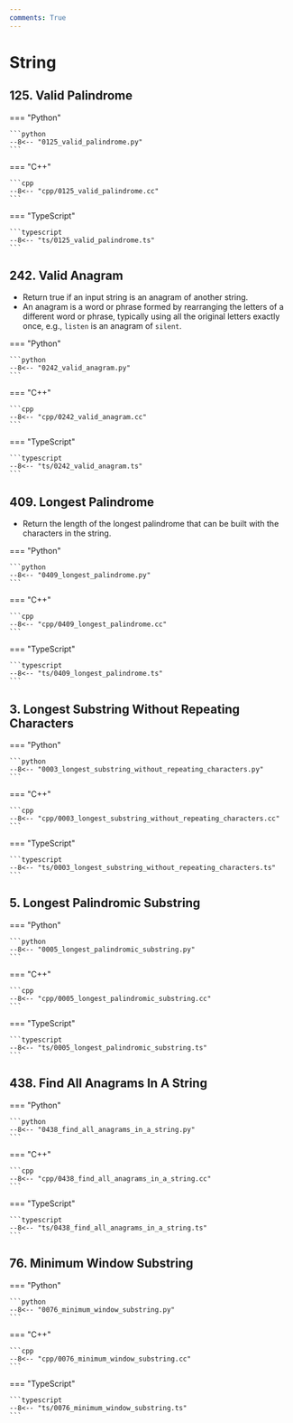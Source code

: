 ```yaml
---
comments: True
---
```


# String

## 125. Valid Palindrome

=== "Python"

    ```python
    --8<-- "0125_valid_palindrome.py"
    ```

=== "C++"

    ```cpp
    --8<-- "cpp/0125_valid_palindrome.cc"
    ```

=== "TypeScript"

    ```typescript
    --8<-- "ts/0125_valid_palindrome.ts"
    ```

## 242. Valid Anagram
-   Return true if an input string is an anagram of another string.
-   An anagram is a word or phrase formed by rearranging the letters of a different word or phrase, typically using all the original letters exactly once, e.g., `listen` is an anagram of `silent`.

=== "Python"

    ```python
    --8<-- "0242_valid_anagram.py"
    ```

=== "C++"

    ```cpp
    --8<-- "cpp/0242_valid_anagram.cc"
    ```

=== "TypeScript"

    ```typescript
    --8<-- "ts/0242_valid_anagram.ts"
    ```

## 409. Longest Palindrome

-   Return the length of the longest palindrome that can be built with the characters in the string.

=== "Python"

    ```python
    --8<-- "0409_longest_palindrome.py"
    ```

=== "C++"

    ```cpp
    --8<-- "cpp/0409_longest_palindrome.cc"
    ```

=== "TypeScript"

    ```typescript
    --8<-- "ts/0409_longest_palindrome.ts"
    ```

## 3. Longest Substring Without Repeating Characters

=== "Python"

    ```python
    --8<-- "0003_longest_substring_without_repeating_characters.py"
    ```

=== "C++"

    ```cpp
    --8<-- "cpp/0003_longest_substring_without_repeating_characters.cc"
    ```

=== "TypeScript"

    ```typescript
    --8<-- "ts/0003_longest_substring_without_repeating_characters.ts"
    ```

## 5. Longest Palindromic Substring

=== "Python"

    ```python
    --8<-- "0005_longest_palindromic_substring.py"
    ```

=== "C++"

    ```cpp
    --8<-- "cpp/0005_longest_palindromic_substring.cc"
    ```

=== "TypeScript"

    ```typescript
    --8<-- "ts/0005_longest_palindromic_substring.ts"
    ```

## 438. Find All Anagrams In A String

=== "Python"

    ```python
    --8<-- "0438_find_all_anagrams_in_a_string.py"
    ```

=== "C++"

    ```cpp
    --8<-- "cpp/0438_find_all_anagrams_in_a_string.cc"
    ```

=== "TypeScript"

    ```typescript
    --8<-- "ts/0438_find_all_anagrams_in_a_string.ts"
    ```

## 76. Minimum Window Substring

=== "Python"

    ```python
    --8<-- "0076_minimum_window_substring.py"
    ```

=== "C++"

    ```cpp
    --8<-- "cpp/0076_minimum_window_substring.cc"
    ```

=== "TypeScript"

    ```typescript
    --8<-- "ts/0076_minimum_window_substring.ts"
    ```

